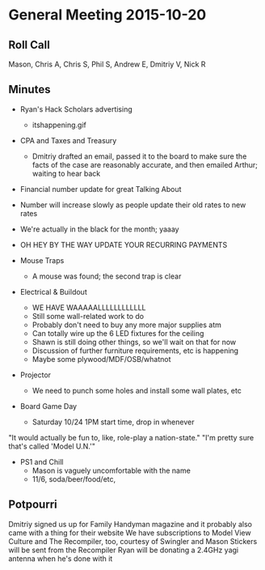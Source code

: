 General Meeting 2015-10-20
==========================

Roll Call
---------
Mason, Chris A, Chris S, Phil S, Andrew E, Dmitriy V, Nick R

Minutes
------

- Ryan's Hack Scholars advertising
  - itshappening.gif

- CPA and Taxes and Treasury
  - Dmitriy drafted an email, passed it to the board to make sure the facts of the case are reasonably accurate, and then emailed Arthur; waiting to hear back

- Financial number update for great Talking About
 - Number will increase slowly as people update their old rates to new rates
 - We're actually in the black for the month; yaaay

- OH HEY BY THE WAY UPDATE YOUR RECURRING PAYMENTS

- Mouse Traps
  - A mouse was found; the second trap is clear

- Electrical & Buildout
  - WE HAVE WAAAAALLLLLLLLLLLL
  - Still some wall-related work to do
  - Probably don't need to buy any more major supplies atm
  - Can totally wire up the 6 LED fixtures for the ceiling
  - Shawn is still doing other things, so we'll wait on that for now
  - Discussion of further furniture requirements, etc is happening
  - Maybe some plywood/MDF/OSB/whatnot

- Projector
  - We need to punch some holes and install some wall plates, etc

- Board Game Day
  - Saturday 10/24 1PM start time, drop in whenever

"It would actually be fun to, like, role-play a nation-state."
"I'm pretty sure that's called 'Model U.N.'"

- PS1 and Chill
  - Mason is vaguely uncomfortable with the name
  - 11/6, soda/beer/food/etc,

Potpourri
--------
Dmitriy signed us up for Family Handyman magazine and it probably also came with a thing for their website
We have subscriptions to Model View Culture and The Recompiler, too, courtesy of Swingler and Mason
Stickers will be sent from the Recompiler
Ryan will be donating a 2.4GHz yagi antenna when he's done with it
